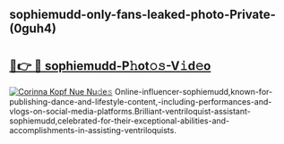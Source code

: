 ## sophiemudd-only-fans​-leaked-photo​-Private-(0guh4)


# <h2><a href="https://mediaupload.pro?title=sophiemudd&ref=git">🔗👉 🔴 sophiemudd-P𝚑ot𝚘𝚜-V𝚒d𝚎o</a></h2>

[![Corinna Kopf Nue Nu𝚍e𝚜](https://i.imgur.com/0qMVB7G.gif)](https://mediaupload.pro?title=sophiemudd&ref=git)
Online-influencer-sophiemudd,known-for-publishing-dance-and-lifestyle-content,-including-performances-and-vlogs-on-social-media-platforms.Brilliant-ventriloquist-assistant-sophiemudd,celebrated-for-their-exceptional-abilities-and-accomplishments-in-assisting-ventriloquists.  